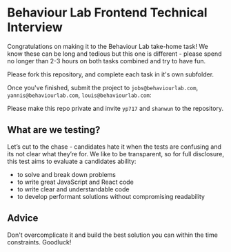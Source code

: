 # Behaviour Lab Frontend Technical Interview

Congratulations on making it to the Behaviour Lab take-home task! We know these can be long and tedious but this one is different - please spend no longer than 2-3 hours on both tasks combined and try to have fun.

Please fork this repository, and complete each task in it's own subfolder.

Once you've finished, submit the project to `jobs@behaviourlab.com`, `yannis@behaviourlab.com`, `louis@behaviourlab.com`:

Please make this repo private and invite `yp717` and `shanwun` to the repository.

## What are we testing?

Let’s cut to the chase - candidates hate it when the tests are confusing and its not clear what they’re for. We like to be transparent, so for full disclosure, this test aims to evaluate a candidates ability:

- to solve and break down problems
- to write great JavaScript and React code
- to write clear and understandable code
- to develop performant solutions without compromising readability

## Advice

Don't overcomplicate it and build the best solution you can within the time constraints. Goodluck!

